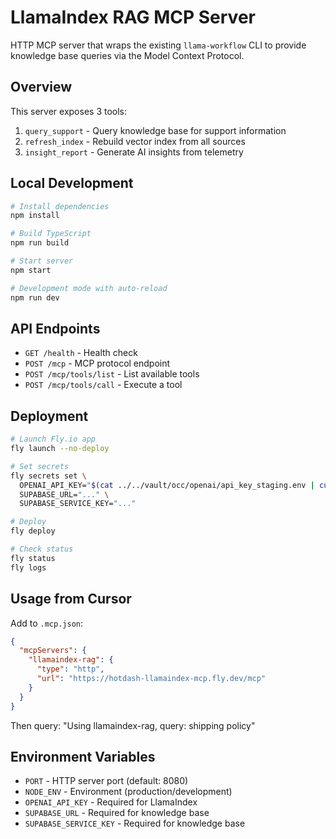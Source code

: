 # LlamaIndex RAG MCP Server

HTTP MCP server that wraps the existing `llama-workflow` CLI to provide knowledge base queries via the Model Context Protocol.

## Overview

This server exposes 3 tools:
1. `query_support` - Query knowledge base for support information
2. `refresh_index` - Rebuild vector index from all sources
3. `insight_report` - Generate AI insights from telemetry

## Local Development

```bash
# Install dependencies
npm install

# Build TypeScript
npm run build

# Start server
npm start

# Development mode with auto-reload
npm run dev
```

## API Endpoints

- `GET /health` - Health check
- `POST /mcp` - MCP protocol endpoint
- `POST /mcp/tools/list` - List available tools
- `POST /mcp/tools/call` - Execute a tool

## Deployment

```bash
# Launch Fly.io app
fly launch --no-deploy

# Set secrets
fly secrets set \
  OPENAI_API_KEY="$(cat ../../vault/occ/openai/api_key_staging.env | cut -d= -f2)" \
  SUPABASE_URL="..." \
  SUPABASE_SERVICE_KEY="..."

# Deploy
fly deploy

# Check status
fly status
fly logs
```

## Usage from Cursor

Add to `.mcp.json`:
```json
{
  "mcpServers": {
    "llamaindex-rag": {
      "type": "http",
      "url": "https://hotdash-llamaindex-mcp.fly.dev/mcp"
    }
  }
}
```

Then query: "Using llamaindex-rag, query: shipping policy"

## Environment Variables

- `PORT` - HTTP server port (default: 8080)
- `NODE_ENV` - Environment (production/development)
- `OPENAI_API_KEY` - Required for LlamaIndex
- `SUPABASE_URL` - Required for knowledge base
- `SUPABASE_SERVICE_KEY` - Required for knowledge base

